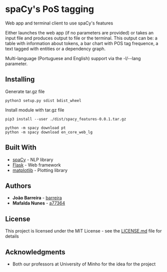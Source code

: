 # spaCy's PoS tagging

Web app and terminal client to use spaCy's features

Either launches the web app (if no parameters are provided) or takes an input file and produces output to file or the terminal. This output can be: a table with information about tokens, a bar chart with POS tag frequence, a text tagged with entities or a dependency graph.

Multi-language (Portuguese and English) support via the -l/--lang parameter.

## Installing

Generate tar.gz file

```
python3 setup.py sdist bdist_wheel
```

Install module with tar.gz file

```
pip3 install --user ./dist/spacy_features-0.0.1.tar.gz
```

```
python -m spacy download pt
python -m spacy download en_core_web_lg
```

## Built With

* [spaCy](http://http://spacy.io/) - NLP library
* [Flask](http://flask.pocoo.org/) - Web framework
* [matplotlib](https://matplotlib.org/) - Plotting library 

## Authors

* **João Barreira** - [barreira](https://github.com/PurpleBooth)
* **Mafalda Nunes** - [a77364](https://github.com/a77364)

## License

This project is licensed under the MIT License - see the [LICENSE.md](LICENSE.md) file for details

## Acknowledgments

* Both our professors at University of Minho for the idea for the project

